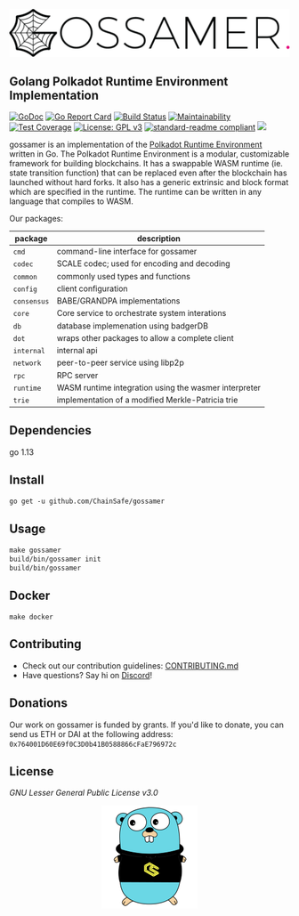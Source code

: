   ![gossamer logo](/.github/gossamer_logo.png)

 ## Golang Polkadot Runtime Environment Implementation  

[![GoDoc](https://godoc.org/github.com/ChainSafe/gossamer?status.svg)](https://godoc.org/github.com/ChainSafe/gossamer)
[![Go Report Card](https://goreportcard.com/badge/github.com/ChainSafe/gossamer)](https://goreportcard.com/report/github.com/ChainSafe/gossamer)
[![Build Status](https://travis-ci.org/ChainSafe/gossamer.svg?branch=development)](https://travis-ci.org/ChainSafe/gossamer)
[![Maintainability](https://api.codeclimate.com/v1/badges/933c7bb58eee9aba85eb/maintainability)](https://codeclimate.com/github/ChainSafe/gossamer/badges)
[![Test Coverage](https://api.codeclimate.com/v1/badges/933c7bb58eee9aba85eb/test_coverage)](https://codeclimate.com/github/ChainSafe/gossamer/test_coverage)
[![License: GPL v3](https://img.shields.io/badge/License-GPLv3-blue.svg)](https://www.gnu.org/licenses/gpl-3.0)
[![standard-readme compliant](https://img.shields.io/badge/readme%20style-standard-brightgreen.svg?style=flat-square)](https://github.com/RichardLitt/standard-readme)
[![](https://img.shields.io/twitter/follow/espadrine.svg?label=Follow&style=social)](https://twitter.com/chainsafeth)

gossamer is an implementation of the [Polkadot Runtime Environment](https://github.com/w3f/polkadot-spec) written in Go. The Polkadot Runtime Environment is a modular, customizable framework for building blockchains. It has a swappable WASM runtime (ie. state transition function) that can be replaced even after the blockchain has launched without hard forks. It also has a generic extrinsic and block format which are specified in the runtime. The runtime can be written in any language that compiles to WASM.

Our packages:

| package | description |
|-|-|
| `cmd` | command-line interface for gossamer |
| `codec` | SCALE codec; used for encoding and decoding |
| `common` | commonly used types and functions |
| `config` | client configuration |
| `consensus` | BABE/GRANDPA implementations |
| `core` | Core service to orchestrate system interations |
| `db` | database implemenation using badgerDB |
| `dot` | wraps other packages to allow a complete client |
| `internal` | internal api  |
| `network` | peer-to-peer service using libp2p |
| `rpc` | RPC server |
| `runtime` | WASM runtime integration using the wasmer interpreter |
| `trie` | implementation of a modified Merkle-Patricia trie |

## Dependencies
go 1.13

## Install

```
go get -u github.com/ChainSafe/gossamer
```

## Usage

```
make gossamer
build/bin/gossamer init
build/bin/gossamer
```

## Docker
```
make docker
```

## Contributing
- Check out our contribution guidelines: [CONTRIBUTING.md](CONTRIBUTING.md)  
- Have questions? Say hi on [Discord](https://discord.gg/Xdc5xjE)!

## Donations
Our work on gossamer is funded by grants. If you'd like to donate, you can send us ETH or DAI at the following address:
`0x764001D60E69f0C3D0b41B0588866cFaE796972c`

## License
_GNU Lesser General Public License v3.0_

<p align="center">
	<img src=".github/gopher.png">
</p>
